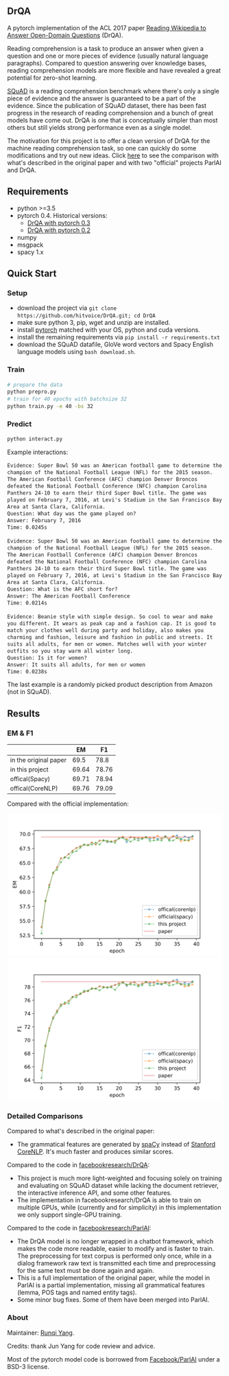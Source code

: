DrQA
---
A pytorch implementation of the ACL 2017 paper [Reading Wikipedia to Answer Open-Domain Questions](http://www-cs.stanford.edu/people/danqi/papers/acl2017.pdf) (DrQA).

Reading comprehension is a task to produce an answer when given a question and one or more pieces of evidence (usually natural language paragraphs). Compared to question answering over knowledge bases, reading comprehension models are more flexible and have revealed a great potential for zero-shot learning.

[SQuAD](https://rajpurkar.github.io/SQuAD-explorer/) is a reading comprehension benchmark where there's only a single piece of evidence and the answer is guaranteed to be a part of the evidence. Since the publication of SQuAD dataset, there has been fast progress in the research of reading comprehension and a bunch of great models have come out. DrQA is one that is conceptually simpler than most others but still yields strong performance even as a single model.

The motivation for this project is to offer a clean version of DrQA for the machine reading comprehension task, so one can quickly do some modifications and try out new ideas. Click [here](#detailed-comparisons) to see the comparison with what's described in the original paper and with two "official" projects ParlAI and DrQA.

## Requirements
- python >=3.5 
- pytorch 0.4. Historical versions:
  - [DrQA with pytorch 0.3](https://github.com/hitvoice/DrQA/tree/4ad445276373173d7f5845352a4fff910bf1239e)
  - [DrQA with pytorch 0.2](https://github.com/hitvoice/DrQA/tree/303bbfe43fe51d4e437aaeeecf734a8f9922d83e)
- numpy
- msgpack
- spacy 1.x

## Quick Start
### Setup
- download the project via `git clone https://github.com/hitvoice/DrQA.git; cd DrQA`
- make sure python 3, pip, wget and unzip are installed.
- install [pytorch](http://pytorch.org/) matched with your OS, python and cuda versions.
- install the remaining requirements via `pip install -r requirements.txt`
- download the SQuAD datafile, GloVe word vectors and Spacy English language models using `bash download.sh`.

### Train

```bash
# prepare the data
python prepro.py
# train for 40 epochs with batchsize 32
python train.py -e 40 -bs 32
```

### Predict
```bash
python interact.py
```
Example interactions:
```
Evidence: Super Bowl 50 was an American football game to determine the champion of the National Football League (NFL) for the 2015 season. The American Football Conference (AFC) champion Denver Broncos defeated the National Football Conference (NFC) champion Carolina Panthers 24-10 to earn their third Super Bowl title. The game was played on February 7, 2016, at Levi's Stadium in the San Francisco Bay Area at Santa Clara, California.
Question: What day was the game played on?
Answer: February 7, 2016
Time: 0.0245s

Evidence: Super Bowl 50 was an American football game to determine the champion of the National Football League (NFL) for the 2015 season. The American Football Conference (AFC) champion Denver Broncos defeated the National Football Conference (NFC) champion Carolina Panthers 24-10 to earn their third Super Bowl title. The game was played on February 7, 2016, at Levi's Stadium in the San Francisco Bay Area at Santa Clara, California.
Question: What is the AFC short for?
Answer: The American Football Conference
Time: 0.0214s

Evidence: Beanie style with simple design. So cool to wear and make you different. It wears as peak cap and a fashion cap. It is good to match your clothes well during party and holiday, also makes you charming and fashion, leisure and fashion in public and streets. It suits all adults, for men or women. Matches well with your winter outfits so you stay warm all winter long.
Question: Is it for women?
Answer: It suits all adults, for men or women
Time: 0.0238s
```
The last example is a randomly picked product description from Amazon (not in SQuAD).

## Results
### EM & F1
||EM|F1|
|---|---|---|
|in the original paper|69.5|78.8|
|in this project|69.64|78.76|
|offical(Spacy)|69.71|78.94|
|offical(CoreNLP)|69.76|79.09|

Compared with the official implementation:

<img src="img/em.svg" width="500">

<img src="img/f1.svg" width="500">

### Detailed Comparisons

Compared to what's described in the original paper:
- The grammatical features are generated by [spaCy](https://spacy.io) instead of [Stanford CoreNLP](https://stanfordnlp.github.io/CoreNLP/). It's much faster and produces similar scores.

Compared to the code in [facebookresearch/DrQA](https://github.com/facebookresearch/DrQA/):
- This project is much more light-weighted and focusing solely on training and evaluating on SQuAD dataset while lacking the document retriever, the interactive inference API, and some other features.
- The implementation in facebookresearch/DrQA is able to train on multiple GPUs, while (currently and for simplicity) in this implementation we only support single-GPU training.

Compared to the code in [facebookresearch/ParlAI](https://github.com/facebookresearch/ParlAI/):
- The DrQA model is no longer wrapped in a chatbot framework, which makes the code more readable, easier to modify and is faster to train. The preprocessing for text corpus is performed only once, while in a dialog framework raw text is transmitted each time and preprocessing for the same text must be done again and again.
- This is a full implementation of the original paper, while the model in ParlAI is a partial implementation, missing all grammatical features (lemma, POS tags and named entity tags). 
- Some minor bug fixes. Some of them have been merged into ParlAI.

### About
Maintainer: [Runqi Yang](https://hitvoice.github.io/about/). 

Credits: thank Jun Yang for code review and advice.

Most of the pytorch model code is borrowed from [Facebook/ParlAI](https://github.com/facebookresearch/ParlAI/) under a BSD-3 license.
